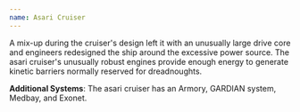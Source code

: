 ```yaml
---
name: Asari Cruiser
---
```

A mix-up during the cruiser's design left it with an unusually large drive core and engineers redesigned the ship
around the excessive power source. The asari cruiser's unusually robust engines provide enough energy to generate kinetic
barriers normally reserved for dreadnoughts.

__Additional Systems__: The asari cruiser has an Armory, GARDIAN system, Medbay, and Exonet.

